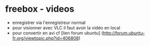 # freebox - videos

- enregistrer via l'enregistreur normal
- pour visionner avec VLC il faut avoir la vidéo en local
- pour convertir en avi cf [lien forum ubuntu] (http://forum.ubuntu-fr.org/viewtopic.php?id=406808)

